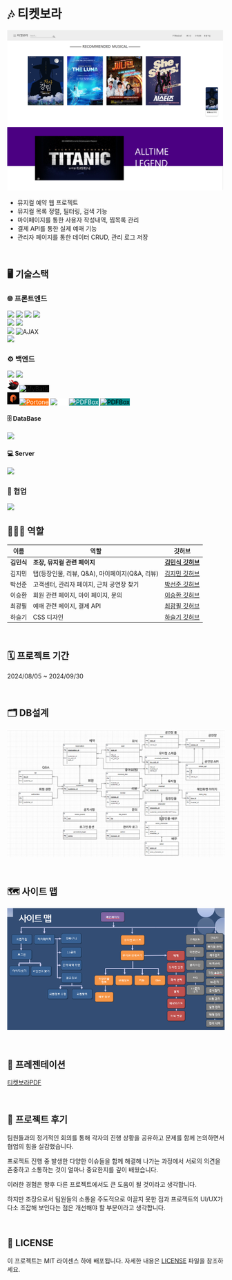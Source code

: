 # 🎶 티켓보라
<div>
  <img src = "https://github.com/rlaalstlr09/Musical/blob/main/portfolio/메인페이지1.png" style="width:500px;"><br>
  <img src = "https://github.com/rlaalstlr09/Musical/blob/main/portfolio/메인페이지2.png" style="width:500px;">
</div>
<ul>
  <li>뮤지컬 예약 웹 프로젝트</li>
  <li>뮤지컬 목록 정렬, 필터링, 검색 기능</li>
  <li>마이페이지를 통한 사용자 작성내역, 찜목록 관리</li>
  <li>결제 API를 통한 실제 예매 기능</li>
  <li>관리자 페이지를 통한 데이터 CRUD, 관리 로그 저장</li>
</ul>

<br>

## 🖥️ 기술스택

### 🌐 프론트엔드

<div>
  <img src="https://img.shields.io/badge/JSP-%23007396.svg?&style=for-the-badge&logo=java&logoColor=white" />
  <img src="https://img.shields.io/badge/html5-%23E34F26.svg?&style=for-the-badge&logo=html5&logoColor=white" />
  <img src="https://img.shields.io/badge/css3-%231572B6.svg?&style=for-the-badge&logo=css3&logoColor=white" />
  <img src="https://img.shields.io/badge/javascript-%23F7DF1E.svg?&style=for-the-badge&logo=javascript&logoColor=black" /> <br>
  <img src="https://img.shields.io/badge/bootstrap-%237952B3.svg?&style=for-the-badge&logo=bootstrap&logoColor=white" />
  <img src="https://img.shields.io/badge/swiper-%236332F6.svg?&style=for-the-badge&logo=swiper&logoColor=white" /> <br>
  <img src="https://img.shields.io/badge/jquery-%230769AD.svg?&style=for-the-badge&logo=jquery&logoColor=white" />
  <img src="https://img.shields.io/badge/AJAX-4BC51D?style=for-the-badge" alt="AJAX"> <br>
  <img src="https://img.shields.io/badge/Kakao_Map_API-%23FFCD00.svg?&style=for-the-badge&logo=kakao&logoColor=black" />
</div>

### ⚙️ 백엔드

<div>
  <img src="https://img.shields.io/badge/spring-%236DB33F.svg?&style=for-the-badge&logo=spring&logoColor=white" />
  <img src="https://img.shields.io/badge/SpringSecurity-%236DB33F.svg?&style=for-the-badge&logo=springsecurity&logoColor=white" /> <br>
  <img src = "https://github.com/rlaalstlr09/Musical/blob/main/portfolio/mybatis.png" style="width:28px; height:28px;"><img src="https://img.shields.io/badge/MyBatis-ffffff?style=for-the-badge&logo=none" alt="MyBatis" style="background-color: #000000; color: balck;"> <br>
  <img src = "https://github.com/rlaalstlr09/Musical/blob/main/portfolio/portone.jpg" style="width:28px; height:28px;"><img src="https://img.shields.io/badge/Portone-black?style=for-the-badge&logo=none" alt="Portone" style="background-color: #FE6E00; color: white;">
  <img src="https://img.shields.io/badge/Apache--POI-black?style=for-the-badge&logo=none" alt="POI" style="background-color: white; color: white;">
  <img src="https://img.shields.io/badge/PDFBox-008B8B?style=for-the-badge&logo=none" alt="PDFBox" style="background-color: #008B8B; color: white;">
  <img src="https://img.shields.io/badge/ImageIO-eeeeee?style=for-the-badge&logo=none" alt="PDFBox" style="background-color: #008B8B; color: black;">
  

  #### 🗄️ DataBase
  <img src="https://img.shields.io/badge/Oracle_DB-%23F80000.svg?&style=for-the-badge&logo=oracle&logoColor=white" />

  #### 💻 Server
<img src="https://img.shields.io/badge/Apache_Tomcat%20tomcat-%23F8DC75.svg?&style=for-the-badge&logo=apache%20tomcat&logoColor=black" />
  
</div>

### 🤝 협업

<img src="https://img.shields.io/badge/github-%23181717.svg?&style=for-the-badge&logo=github&logoColor=white" />

<br>

## 👨‍👨‍👧 역할
| 이름 | 역할  | 깃허브 |
|-------|-------|-------|
| **김민식** | **조장, 뮤지컬 관련 페이지** | [**김민식 깃허브**](https://github.com/rlaalstlr09) |
| 김지민 | 탭(등장인물, 리뷰, Q&A), 마이페이지(Q&A, 리뷰) | [김지민 깃허브](https://github.com/danlacode) |
| 박선준 | 고객센터, 관리자 페이지, 근처 공연장 찾기 | [박선준 깃허브](https://github.com/adventureJava) |
| 이승환 | 회원 관련 페이지, 마이 페이지, 문의 | [이승환 깃허브](https://github.com/lshstory0805) |
| 최광필 | 예매 관련 페이지, 결제 API | [최광필 깃허브](https://github.com/dodamdo) |
| 하슬기 | CSS 디자인 | [하슬기 깃허브](https://github.com/dkrlquf) |

<br>

## 🗓️ 프로젝트 기간
2024/08/05 ~ 2024/09/30

<br>

## 🗂 DB설계
![ERD](https://github.com/rlaalstlr09/Musical/blob/main/portfolio/ER%EB%8B%A4%EC%9D%B4%EC%96%B4%EA%B7%B8%EB%9E%A8.png)

<br>

## 🗺 사이트 맵
![SITEMAP](https://github.com/rlaalstlr09/Musical/blob/main/portfolio/%EC%82%AC%EC%9D%B4%ED%8A%B8%EB%A7%B5.png)

<br>

## 🎤 프레젠테이션
[티켓보라PDF](https://github.com/rlaalstlr09/Musical/blob/main/portfolio/%ED%8B%B0%EC%BC%93%EB%B3%B4%EB%9D%BC.pdf)

<br>

## 💌 프로젝트 후기

팀원들과의 정기적인 회의를 통해 각자의 진행 상황을 공유하고 문제를 함께 논의하면서 협업의 힘을 실감했습니다. 

프로젝트 진행 중 발생한 다양한 이슈들을 함께 해결해 나가는 과정에서 서로의 의견을 존중하고 소통하는 것이 얼마나 중요한지를 깊이 배웠습니다.
 
이러한 경험은 향후 다른 프로젝트에서도 큰 도움이 될 것이라고 생각합니다.

하지만 조장으로서 팀원들의 소통을 주도적으로 이끌지 못한 점과 프로젝트의 UI/UX가 다소 조잡해 보인다는 점은 개선해야 할 부분이라고 생각합니다.

<br>

## 📃 LICENSE

이 프로젝트는 MIT 라이센스 하에 배포됩니다. 자세한 내용은 [LICENSE](LICENSE.txt) 파일을 참조하세요.
